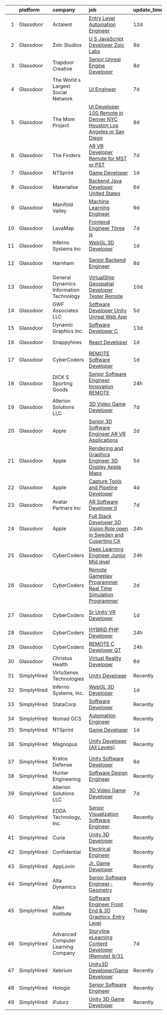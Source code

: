 

|    | platform    | company                                 | job                                                                                                                                                                                                                                                                                                                                                                                                                                                                                                                                                                                                                                                                                                                                                                                                                                                                                                                                                                                                                                                                                                                                                                                                                                                                                                                                                                                                                                                                                                                                                                                | update_time   | location            |
|---:|:------------|:----------------------------------------|:-----------------------------------------------------------------------------------------------------------------------------------------------------------------------------------------------------------------------------------------------------------------------------------------------------------------------------------------------------------------------------------------------------------------------------------------------------------------------------------------------------------------------------------------------------------------------------------------------------------------------------------------------------------------------------------------------------------------------------------------------------------------------------------------------------------------------------------------------------------------------------------------------------------------------------------------------------------------------------------------------------------------------------------------------------------------------------------------------------------------------------------------------------------------------------------------------------------------------------------------------------------------------------------------------------------------------------------------------------------------------------------------------------------------------------------------------------------------------------------------------------------------------------------------------------------------------------------|:--------------|:--------------------|
|  1 | Glassdoor   | Actalent                                | [Entry Level Automation Engineer](https://www.glassdoor.com/partner/jobListing.htm?pos=124&ao=1110586&s=58&guid=000001831bf5681a91ed04859c99e9de&src=GD_JOB_AD&t=SR&vt=w&ea=1&cs=1_3fb5192b&cb=1662621411753&jobListingId=1008097709090&cpc=3BA4CE39D5B5DEF5&jrtk=3-0-1gcdvaq2dk24h801-1gcdvaq2th7hs800-f9b5dbf6b907f52b--6NYlbfkN0ChYVx_I3yfZ_JDY3EFoivtqvi_stwnZ_kRt8Dowt_l_d1ydueao4NE-oUleRJ4yhieQCQg4CEUg4JgEe1Lnrv4kiVy0_7lycLpQLjSxa4AY0wRCLU53lOUYrXshPoSpA1ELwZXISWbrMa_4hTVW-M9E29Ykm57ajEntbXHiNMuZNqyntx0YAqTfBwVx6K-uTrdLIJwGNlC79d1WSBimTOvp-m786S_tZI9iAHyxa50j7Iu9iAUVl3czKEDeBK1xXITc6dy1dWgkfP3H7CjqfsJ7Y_XKUl9DSmcChNe7rM9kHzQP2uDabjUSpGrFCJ11qjXyuEVvL50XbqvpKI88k0MbcJA8GE-f2rhiNAn7AyxvTNazGP-eox_zHl1aZX5w4gKaz8y7-inacxEfVlLXpMV3g5cks_KToj7AXLGcM-RBQcK59LPTA1sW0Yvj_VYeFPP_U8xOKkhXl-zDA35GCCldMYqbIYIIqhMmVNu6IPNpGNL5_o-3BMN66BIxXF6EuZuka3m2T9gMG3MfxqGpxA3wdnEeO20iWvMlxum-AVTFGi3TQOr8QGEsuOqydwdow2wMguBVze-dTlkFaBsI6g6IMxcGJV2cn6TAAENFcx3bfo8mfDjveXaURoM144zY3X-r-NFNpTgzP6eyR7TZXq80wLY6d73xcSwWuctdv7qLrPSJqyGSZMA5KsgexTl0tMa3N-YHFhZ4ICu1zUznAeWSkfVsdtjsY7fpfEH7z4NFzTu7HTQiqXNSMtp_NT9aVrKRekxM2KHQK1UsWh6QmaqW31JivWksIZLKYsO8b5URopptZY8ELM02PwmqVQ-2R-swjhguSBHpjzjVKpXpmfE5Vp7xa32I_RI2HVnJEL4JzoCVf4wi7t52FYpzfAUWdm_0YcgCgJhgCpcU6-7Q055J_M2znwUHXXUShRmsg3ZeefntGJhv0sWo7EgaEfyxIjQyEzuhD3NNDI1W8agLXIl)                                                                                                                                                                                                                         | 12d           | Columbus, OH        |
|  2 | Glassdoor   | Zoic Studios                            | [U S  JavaScript Developer  Zoic Labs](https://www.glassdoor.com/partner/jobListing.htm?pos=129&ao=1136043&s=58&guid=000001831bf5681a91ed04859c99e9de&src=GD_JOB_AD&t=SR&vt=w&ea=1&cs=1_5de1eb22&cb=1662621411753&jobListingId=1008101864402&jrtk=3-0-1gcdvaq2dk24h801-1gcdvaq2th7hs800-ac8a83e13526c7b7-)                                                                                                                                                                                                                                                                                                                                                                                                                                                                                                                                                                                                                                                                                                                                                                                                                                                                                                                                                                                                                                                                                                                                                                                                                                                                         | 9d            | Remote              |
|  3 | Glassdoor   | Trapdoor Creative                       | [Senior Unreal Engine Developer](https://www.glassdoor.com/partner/jobListing.htm?pos=101&ao=1110586&s=58&guid=000001831bf5681a91ed04859c99e9de&src=GD_JOB_AD&t=SR&vt=w&ea=1&cs=1_a4ee4fa7&cb=1662621411750&jobListingId=1008103754936&cpc=C90BE282B3FA86B5&jrtk=3-0-1gcdvaq2dk24h801-1gcdvaq2th7hs800-3ccb01640910f06a--6NYlbfkN0DfhRLDY5E7BVY3xhBTAobuSaZ3WR2SqAJ-w4NHeQGDZ_V54dt5D1-9-o8FlAFC8VGLEw2k2nKsfw8pew_Kwqtd_SEUbUcMf-02KnlYLV1p_IH8Kyt8nzMazNMhvenS4mLaj3fKUYsQpT5EY33skyX4tLuaJ-sj4Ti1j_68LBqgjHhV6p61YjgY1NjWJ-qry5MaSFQdkNOekzM9XL9KojYIJpLF6qyod29Az2KQZVTsw8kDnVUMBpFgHK24v_KXkC9rRFr7W3sXU1e5e6xG94cuC2OYb9py_7zEilQCjR27T364v8tA_rSwwgmtv94EGQCN5KRnSFdrZoVMnshuLWubvGQXmZlqFthki8r1eolH6G9ubkzC_23lEq3YG8y-h9X3twaT8JJOOpy2FlnVq1WuPHkj3-KVr-6OdVvlz8rcCBSLU4f_fDdAk7XQZdSZqPmMBfygFhAvuWi9makLpJhahy_m11vWWFiUf9lCDZJUPEM6_0_ffiTZZBiQn728SQccliAELiYUWGm8ti8G3ugo)                                                                                                                                                                                                                                                                                                                                                                                                                                                                                                                                                                                                                                                                                          | 8d            | Lehi, UT            |
|  4 | Glassdoor   | The World s Largest Social Network      | [UI Engineer](https://www.glassdoor.com/partner/jobListing.htm?pos=121&ao=1110586&s=58&guid=000001831bf5681a91ed04859c99e9de&src=GD_JOB_AD&t=SR&vt=w&ea=1&cs=1_149854ad&cb=1662621411753&jobListingId=1008107325704&cpc=6FC5BA77C9A4CD78&jrtk=3-0-1gcdvaq2dk24h801-1gcdvaq2th7hs800-b0d1d05e3f9e914b--6NYlbfkN0DSgjPPcnEdvoK3uuxfISLALE6pB1FR7YSHOr_tSg5_QGIhoz_2VqUepdcKLBLI_zRC1ifvCFz4IC9M3K3yzi4LSEqnxPFcKoVN2ufIuoXP-IvxLw5B3LarhrY3vGJNFJPxPWXQ0SXsg7cjzARpfxY1j2ZZzyPhjU_M59m5a8uGmakB0If0jB-JipwhoRkf65o9ugzF1-EgSvo5y9GWiyeUCd2KdnuUaC9CZw5cAKQqEKEeNE_7zsGv4RsPFy47x2DHBqak_wHrU75_Fl4bC96pZvMYDkhj2PjltwZawXgapqG0ca9vVObMsc6Pi8LuQoliGcZdW53xKEENrVQOprPchztsMBQ9cJELeBVxOLo6Oi22LjVp-9JMS3cP3JT_R-yOmcnZqk485XEcf5Ok5Pq64qrBE3iCZm7PtYHKlETi1qCKGDhn9_AbWXrS9Lg9caENolbIG0DsNF0IfUo-Srxh-GiOh_LxIzNnKa6exQIZhrpmRTlRFP7LdVc9_rF33E_nHVM5-_mw43sS7PoiPw00-Dc18OiHd2NbBCrqoRg1-7KMbAOde7Ei6Z3JZEgz2wchlEZhghB5SUI5yYkrsWEA)                                                                                                                                                                                                                                                                                                                                                                                                                                                                                                                                                                                                                                             | 7d            | San Diego, CA       |
|  5 | Glassdoor   | The Mom Project                         | [UI Developer  100  Remote in Denver  NYC  Houston  Los Angeles or San Diego ](https://www.glassdoor.com/partner/jobListing.htm?pos=109&ao=1110586&s=58&guid=000001831bf5681a91ed04859c99e9de&src=GD_JOB_AD&t=SR&vt=w&cs=1_23b8a412&cb=1662621411751&jobListingId=1008104756582&cpc=76BDADE3D6D9A820&jrtk=3-0-1gcdvaq2dk24h801-1gcdvaq2th7hs800-ef8a33a40c519195--6NYlbfkN0BDp_epf89aHDQhKpPegNJQ_ldQpEFZQsM9OcONMGxWx6pU56EKHF58QjVdAUvn2gXgAhQQvxpsNH7fDirUEibY3AvzPTiNNIe4lTw8eWZPCo-5zhozJ_ZTGQvXqJdul8yHi4U4MoqVYQZpUCAZKTGbcZMhPFF33iqC6pcimaZZ_xHfpC2Jd97uYaSvUggBu6MQTE-QyRzUUuIKTsksOasP36M6CqFUa2wmOXQGi14hNI-o_uBWH1lWhwKeuqehik_L80fKJE5yEeSV-AVPbnKiLrMPyMnHtrqyZ8clQn_QgqhDJ8vavEWbhQLLVxhAnzZbbcEqK5yBSGZ5RIQj4-yDwoE2rvv578bxsZ78joCFsgfJWO-2q8SgtE7OCKkav27SdVBsn5TChHohG2rB4sNfG5hxeG-6fTUuVXnyufW4YlsGBKqGMus4EU81JWi3hoNmmhX5VkA01QTeC8LXFwA2VOeGws7P2TSulU5G6mVscJREXUNHaZzH3Jp48_F6QcZFKoT73XwcccG40y2A4-sj6SO3n86B6AZl_k9pKXMm5VRM5u33TmVxpDAzPxeGHx8TFCEseTYmeQ%3D%3D)                                                                                                                                                                                                                                                                                                                                                                                                                                                                                                                                                                                     | 8d            | Denver, CO          |
|  6 | Glassdoor   | The Finders                             | [AR VR Developer   Remote for MST or PST](https://www.glassdoor.com/partner/jobListing.htm?pos=118&ao=1110586&s=58&guid=000001831bf5681a91ed04859c99e9de&src=GD_JOB_AD&t=SR&vt=w&ea=1&cs=1_a207d68c&cb=1662621411752&jobListingId=1008106385070&cpc=1CBFC3E34E2A31FF&jrtk=3-0-1gcdvaq2dk24h801-1gcdvaq2th7hs800-76e8d4ed4d326d96--6NYlbfkN0AYo_ysEmi-N9D-g6x4hDoxwWbDzILIh7p3iecCghkOgCCQ9Hjx-p_46PTVF05XzNP5Z5K71OiC6zoUMdSW3LZvMzecx9XPoBXy4TghAeCSdb8dXvKrDUkzgIaCWvmYeo1SeQbGFdI4NQnpIbRQDunnf92V0Ep1OSri4gPT5T2YNh8Y-j5fvXhZ7qLhd99Y6x8XBFRaOyXEax1oQjAh84DXXW0P-l2W4Y_LtR3aAtwkhlMpKBuW1936Qpk6b3lYsbpQ7hHMoBYbASQjKcVbobQbnceLnJPTyzT0ut1erJuwRHwHDuQe9pd0dAZOxpi0Vg339mZhNbpruCNysmh3etypUiQxdgjZNOS1WoJPWjlMb0Fq-76dAoC6PbXTS4eucCrJ9EzpYkgZfsBa4hHkl5Dgl1AvXycnvpsGH2oX8CQaUGE85xuycmTor7K7qBkrwWraX7Al7tIWIeELP-C4Y2mSvTjX8ansMkTmZDpWN7oo4mBBvxhXO-f9PnN65FpVOqw0IINvA0wgXy6KT84AgNL2)                                                                                                                                                                                                                                                                                                                                                                                                                                                                                                                                                                                                                                                                                 | 7d            | Arizona             |
|  7 | Glassdoor   | NTSprint                                | [Game Developer](https://www.glassdoor.com/partner/jobListing.htm?pos=125&ao=1136043&s=58&guid=000001831bf5681a91ed04859c99e9de&src=GD_JOB_AD&t=SR&vt=w&ea=1&cs=1_3d3eedc9&cb=1662621411753&jobListingId=1008120400728&jrtk=3-0-1gcdvaq2dk24h801-1gcdvaq2th7hs800-c13b497b9d935725-)                                                                                                                                                                                                                                                                                                                                                                                                                                                                                                                                                                                                                                                                                                                                                                                                                                                                                                                                                                                                                                                                                                                                                                                                                                                                                               | 1d            | Remote              |
|  8 | Glassdoor   | Materialise                             | [Backend Java Developer  United States ](https://www.glassdoor.com/partner/jobListing.htm?pos=105&ao=1110586&s=58&guid=000001831bf5681a91ed04859c99e9de&src=GD_JOB_AD&t=SR&vt=w&ea=1&cs=1_ec971741&cb=1662621411750&jobListingId=1008111452488&cpc=6FC5BA77C9A4CD78&jrtk=3-0-1gcdvaq2dk24h801-1gcdvaq2th7hs800-cffead584926eb06--6NYlbfkN0BL1DyQYBK1tHwoBciZhChALBxjrhsy8rFgUIA85pUFUaICefKbL8h73gDJOEWS-68N1mz8TIUkPgY4_V6OzDue4R-Yp5-hbGOmvajeWdo5Z6POZHRFtr9fO4GLUMhd64x7WqSEzsKBZNw1RLMVPwMdfIVWYK46F8a3G54OBDC48IbwSJPDBtgqBeHwze6X36Z_z_9VwH-ROJeexSLSQ5rzqRTBxlBRZWREwL0qSU10gbucGMWF04CBOpjjrWJ1jmRazjS_WKtSvySsMIu4Fohp7IFPXaRm5O8xAHsi-A7I7Tk0LWyTU4T9x4dgvD4ptolM0So81XEmHm31e_9LmYztGXEDwyFVGNCP-oMwCHAh7DaKRmKkd4O_yXcynnxRC19ZqaIAHBo1h1zRImsuFGJS8Xjls9OJ8EKFKwZrxUhgvQLz7lolhcye2cjd7paJCyWWHZe-WWfgAFefoNZ_1vyr_XaTMWTSa1R97ORIiSas4ZigmrHDCGJPblXrF00SpPoOrf542ZM3RA%3D%3D)                                                                                                                                                                                                                                                                                                                                                                                                                                                                                                                                                                                                                                                                                      | 6d            | Remote              |
|  9 | Glassdoor   | Manifold Valley                         | [Machine Learning Engineer](https://www.glassdoor.com/partner/jobListing.htm?pos=107&ao=1110586&s=58&guid=000001831bf5681a91ed04859c99e9de&src=GD_JOB_AD&t=SR&vt=w&ea=1&cs=1_d152a093&cb=1662621411751&jobListingId=1008101638475&cpc=42BEC95245890617&jrtk=3-0-1gcdvaq2dk24h801-1gcdvaq2th7hs800-7ad8a5ed30a521b9--6NYlbfkN0D0ZqxdZg2TwcIemQ4yr89eGinLCR7bn2QHXosobzuZILo9zeyiR6UT82Q8BaivOBjhKn-XH3xxtOYpTQgQqRukb3ep0paotchNMpnv1KYJA5PZ76gen6if5N35_WQXUNJeNLBM7pYDLItGDrKPAMCj4tq-i79fDCVymyGp3CcBPWLX5YMZ9o3O3K4U2d99kgBuIdr7eVqm9Fu3-COPNacEQZtQ4r3qIGVbUeMoLyWQueoEvexEx4ycFy_F6eqPYI-6ACUdDH2-txaO7bpXoP_YoE0MS0MSy8NUtPlZy94-gcD4aJeeY55s0fRnAiR3sEiMHtpEm-gQ6j8dw0V490wH146GMMBSmDRHOMdPPngQHFdG35-hBsKDJWM-p-guZ0ybifYR-nLqL6ug7iRrPgzpdZHEjfhKDZnHD10IcKqseE_BZnsFAqxFe8u6zUbfRxb9cu_0S15ncqReFTxXSYIBsSgNowo3Wx87GlwZzACLu2wn3C4Sly76yl_hYSv6LtovsLk0IZJqXA%3D%3D)                                                                                                                                                                                                                                                                                                                                                                                                                                                                                                                                                                                                                                                                                                   | 9d            | Los Angeles, CA     |
| 10 | Glassdoor   | LavaMap                                 | [Frontend Engineer  Three js ](https://www.glassdoor.com/partner/jobListing.htm?pos=106&ao=1110586&s=58&guid=000001831bf5681a91ed04859c99e9de&src=GD_JOB_AD&t=SR&vt=w&ea=1&cs=1_26cc3ab2&cb=1662621411751&jobListingId=1008107112393&cpc=F41FEAB56D215062&jrtk=3-0-1gcdvaq2dk24h801-1gcdvaq2th7hs800-507f65a59dabc98d--6NYlbfkN0BvffYVbnfQbS93BkAhZe1nr_iwjsb5JUyOPZS3_wkjOSgWe_xkED14VH_47UFZw_f0PD-YV63-y0VMcTqxeh60kz2wUlyYmhXvmznHihDAAKeEfwl2yS4bQ_ahTu2wz6TXdbxPG-YL6ZGXSRJhELPmAH1xTPive-rk2Dzvl7eLtJhbzN0NlD7-sza0iPBPqtzdopqTiGxszfn9WXtNzr9YiLYSzQ8RwGB87tBG40OaQUZxZA75-gFjfKEtIG2wD4eKGqgwiHEpDY5Ien_eRNuQaTQ-4mjsZQ27E8okZIg5v2TDHu0LYZ4udfUD0z4OjWV2Hec7aAvuAdk4v48rhHU3qjvwTJLtqA_sJ88Rz2kcn8Ch3IbRfiLpNh7RAXKObbEPBSU4O0d7UEmIC-GV23ZHn5XIukYaBPtFOREhKIYS1psTvouxULU778FZlNS7XojRXeqnGWZp_1laX6w_iLTZ1NA_kyKkkjFAaTWFJ0l5ze-DDGBarALgxPzFFyL0SPA%3D)                                                                                                                                                                                                                                                                                                                                                                                                                                                                                                                                                                                                                                                                                                              | 7d            | Remote              |
| 11 | Glassdoor   | Inferno Systems  Inc                    | [WebGL 3D Developer](https://www.glassdoor.com/partner/jobListing.htm?pos=126&ao=1136043&s=58&guid=000001831bf5681a91ed04859c99e9de&src=GD_JOB_AD&t=SR&vt=w&ea=1&cs=1_14222894&cb=1662621411753&jobListingId=1008120873956&jrtk=3-0-1gcdvaq2dk24h801-1gcdvaq2th7hs800-751172b241560de1-)                                                                                                                                                                                                                                                                                                                                                                                                                                                                                                                                                                                                                                                                                                                                                                                                                                                                                                                                                                                                                                                                                                                                                                                                                                                                                           | 1d            | Remote              |
| 12 | Glassdoor   | Harnham                                 | [Senior Backend Engineer](https://www.glassdoor.com/partner/jobListing.htm?pos=123&ao=1110586&s=58&guid=000001831bf5681a91ed04859c99e9de&src=GD_JOB_AD&t=SR&vt=w&ea=1&cs=1_dfbe3b53&cb=1662621411753&jobListingId=1008104535923&cpc=AC285F3A3ECA6BB0&jrtk=3-0-1gcdvaq2dk24h801-1gcdvaq2th7hs800-a33416c4a6b6f05a--6NYlbfkN0ARICpNo1DhGqfodICOss3ZS6QdhS5AHh5hrs_CHOPYq4BHZ-NWbK_G2I-30mX4efLfJUHhag4UZFyCze5KtGtclaZ4rNb-gDw_nzcfI1k8L_UHumeJCgDVgifW4CBno6cma2BbMf6KhLzbkLYaoBeglrbLLHMSBjYBlC5Zvuk9pG0PcCSO2dn1pgE3bTdKQ6btuvtum08_FxyPeM0nRxv3fekVEHS41zTbNv2nZbIkOzm4cOCyhjBv6ARP9q4ToyNMFLRxEtCR79ABalJ4iDNKQfA27UsRPkGd5w2gPkCeZy_x23CoESu4D8rTEZd6VFakTc75nge5-xARYfRRuERU_7FMOKh0XUyZbS-qFBbyWZN-yfcxIDRLOoatpzO7ZYkJBSxh8UbDE4vPAmrlqc99vvygqdgzOlQRETLA438jmRQ7Mzdeg2rycL9R7ieGwAPXZsoVQnPA6705Q2Oxe00KgpesvkYN91LpAL1qDNOkkkTxY9NmpVlRYutqlSbwZsSDIKnHhI8x2kmdMk__xaFS0B0WcjJRWT3tc_bfueenu51SBBNGPddEN_7TlHrkS2hhqnFXjeK3HLG_lxiIdXX37flXkTjZavgUidEQFNm_d5kaE8iCmVU4EpUwFDkraOjdb_tgoP64csVGYPILATTruoF64vcCtqg%3D)                                                                                                                                                                                                                                                                                                                                                                                                                                                                                                                                                   | 8d            | San Francisco, CA   |
| 13 | Glassdoor   | General Dynamics Information Technology | [VirtualShip Geospatial Developer Tester   Remote](https://www.glassdoor.com/partner/jobListing.htm?pos=130&ao=1136043&s=58&guid=000001831bf5681a91ed04859c99e9de&src=GD_JOB_AD&t=SR&vt=w&cs=1_fa04973c&cb=1662621411753&jobListingId=1008098862838&jrtk=3-0-1gcdvaq2dk24h801-1gcdvaq2th7hs800-341c525e5e9a9f68-)                                                                                                                                                                                                                                                                                                                                                                                                                                                                                                                                                                                                                                                                                                                                                                                                                                                                                                                                                                                                                                                                                                                                                                                                                                                                  | 10d           | Orlando, FL         |
| 14 | Glassdoor   | GWF Associates  LLC                     | [Software Developer   Unity Unreal Web App](https://www.glassdoor.com/partner/jobListing.htm?pos=103&ao=1110586&s=58&guid=000001831bf5681a91ed04859c99e9de&src=GD_JOB_AD&t=SR&vt=w&ea=1&cs=1_fe45775a&cb=1662621411750&jobListingId=1008113847249&cpc=987D8AFE463DF687&jrtk=3-0-1gcdvaq2dk24h801-1gcdvaq2th7hs800-4a432009221c1997--6NYlbfkN0CiXlXD9X9KmMK7S-b5IcFBvVIey8Qr_VUnbo48CIz6WLzcoSDqneRDku8QlUdN22kKDxpZipBu3R9SWpIpbnBOif_WyzSOpDPBLp8SH237hTTGLeXdTBRvKFfH9-fsxvk44MkMMdxDaDrE8b02UV5PqaRrbQQ8HJ-GwRkEgP4BK_mMhjuP4gDNddU7otffMAAtaOHCoVS_S_JPufY8wiyllVHsSZe5nnsNeYaFrB72uiQvMNIQZXSzPChvpsJqanQXbVRk6DloWTmKXigS_gt2lcaKhM2gs6NpBFMK9UkpykVmgE20nRu4KeJVCtHVH5EE5fhhjuBAn_zE-L0DdvpGcmFJpk6S0BPK2RAXCQtiym3TYa7ISB3cN3ccNpCFycJo4hDFUgyz6w5dn2IHJWi-bydlVKjL0RhMLB7sPKCp9XizILlsiWPc6muf1F--rWJbTHf1-sspFIyZk7h8vaaIwnnAGDrrt1B2UirjiKGWKcKblTmS4haN5s7KeP2ewDU%3D)                                                                                                                                                                                                                                                                                                                                                                                                                                                                                                                                                                                                                                                                                                 | 5d            | Eatontown, NJ       |
| 15 | Glassdoor   | Dynamic Graphics  Inc                   | [Software Developer C  ](https://www.glassdoor.com/partner/jobListing.htm?pos=102&ao=1110586&s=58&guid=000001831bf5681a91ed04859c99e9de&src=GD_JOB_AD&t=SR&vt=w&ea=1&cs=1_d798c5c5&cb=1662621411750&jobListingId=1008094428698&cpc=FD0C804CFA90C8E1&jrtk=3-0-1gcdvaq2dk24h801-1gcdvaq2th7hs800-90c9312a7b97e50b--6NYlbfkN0D8zH-OS32mCfLUVdqGSMwrigRLG3ouzSKCaXh7jZmpYrOSCK1szqI_vloooU4Ctbe2V2bzym0O5xMQSj981UbdnlTvlJvJqVn-jruewcmBY94nVQqwJOJjhC8FCZus08ogXaHhybwEYiWpzUCY5BiMpRba9afF822u3giYRyGNfgvtY5LheWYG7BnMuF2k0jvbm9kkn3kxzYOdw0PbAa_4f-MHC1MAuwXRI6bDXgQDmTdBDt6LL3XOUHLRuOaB7zFMDvC3UuhurY-5uIjMan36sYXGi0tBVThjVF59TBxYtF2NGreI4mgzbDXKTqfnfDmPhazgFGlXDFcxt7iWz86yQIzoYGJLNMVwbIDl7hRmDVcSttymkEkdECI71x2wQMod3bcmB6fdTrtypZZy2ax8KOB-zUIpLVh2ZWE_VC79GhupFAbtSal2Ise5r5twyUQTMwyw0CgFkwB5YCbhWHkHoBv8a3yc_sxxptIlhnWZuoS3r3mgwttpNimk2t7Jpfg%3D)                                                                                                                                                                                                                                                                                                                                                                                                                                                                                                                                                                                                                                                                                                                    | 13d           | Remote              |
| 16 | Glassdoor   | Snappyhires                             | [React Developer](https://www.glassdoor.com/partner/jobListing.htm?pos=128&ao=1136043&s=58&guid=000001831bf5681a91ed04859c99e9de&src=GD_JOB_AD&t=SR&vt=w&ea=1&cs=1_3c0c47f5&cb=1662621411753&jobListingId=1008120991727&jrtk=3-0-1gcdvaq2dk24h801-1gcdvaq2th7hs800-38de9a13c03dc725-)                                                                                                                                                                                                                                                                                                                                                                                                                                                                                                                                                                                                                                                                                                                                                                                                                                                                                                                                                                                                                                                                                                                                                                                                                                                                                              | 1d            | New York, NY        |
| 17 | Glassdoor   | CyberCoders                             | [REMOTE Software Developer](https://www.glassdoor.com/partner/jobListing.htm?pos=117&ao=1110586&s=58&guid=000001831bf5681a91ed04859c99e9de&src=GD_JOB_AD&t=SR&vt=w&ea=1&cs=1_ceb5262c&cb=1662621411752&jobListingId=1008121398651&cpc=47CFDC01B3F81FAC&jrtk=3-0-1gcdvaq2dk24h801-1gcdvaq2th7hs800-c5e32d578686b0ac--6NYlbfkN0CpFJQzrgRR8WqXWK1qKKEqALWJw739KlKqr2H-MSI4eoBlI4EFrmor2FYZMP3muM3b7ixLItdhiXB4I763_by3M9BlDqlpleTb0RpsOPeVdYLcs7YWUHlTjgxdq1VkzmxtcXoQ4f3N1mfMhFwIZ-8UCwIIcuktv11K0te-zKib7KtiKbpkclV9EeCtfGkgEViD__MMWk3BHMkoeCXiG-0rhzP0cEPvLWdu89gxEXYspz6RnwwycLVzBOW_7A_QSYb90EcOKxKvySfaZoE_nU0ecUlKNBaB6KjrH8Bqng3OAOgjfgclKAmloWRLnOzSxNlvrRqhVnrJssiP4_P2AHmHrL2eraV2r9g62dT_wKUu1qx9CMgN7o87GYUlkan1r4Z1jpOrmuxJkXbRQ9gZuxO609aF5dIQBawlXaFdm1Jn9K-b3pNIFLeabJKvfwAcFlWnRCx_j8TnPAMSxseGgyzKnSDj8dLJfhxpp826othuTGG0PaufYo29Do71n61LOIrCx67tG6CkH_qGr0cT1BKHCe5V_9alDKxVkSUMcSD1m7rz6mrmqrRTKeyNoJMoUL56YCHLPvcfAcbWvh0SdB-ck77owvr9ERSzPfTkEiN1QbEcl056Og6oSYyGBy4liO0oeQbZtY6UpXf4pVKaxiemo3tnxQmh6ZdbX9YEPUztRYfA7XS0fOxH467dkvcdra8xADsxQ27g-5GHgKFsCBk08xCXVRSLKmr28oe43U1opA5kCnZifi2SMVCJx_ssD3gEunvKeQt6Cjpk3GhyT1xM15UmVO5f4Z5IlHvAB32E7HJClS4fOzZdQ5va9kNugIioegfo-eJlDB9yjXiow9XFQp2PGnamdHF2o5vloL74bIKD2cz8JU5BdE1rBnkwCqULIZIifJZWTiCoi5waU6AR6A6f8wXDK8EdVv94f1nvg9YrrSMlMnSZ4nqvA703xKSufMNrgCoj2HLguDeexxSQ1P7ARB5ybJ10NGw8GqxTHQ%3D%3D)                                                                                                                                                                                                   | 1d            | New York, NY        |
| 18 | Glassdoor   | DICK S Sporting Goods                   | [Senior Software Engineer   Innovation  REMOTE ](https://www.glassdoor.com/partner/jobListing.htm?pos=112&ao=1110586&s=58&guid=000001831bf5681a91ed04859c99e9de&src=GD_JOB_AD&t=SR&vt=w&cs=1_252c0d21&cb=1662621411751&jobListingId=1008124273045&cpc=AF770993EC679D41&jrtk=3-0-1gcdvaq2dk24h801-1gcdvaq2th7hs800-d49260affdc934c9--6NYlbfkN0DErtekgoi4RA8Y8t0TIA8_de4GykQw3sq5uOVG96TlOWlhyvpuuX09o4LuoYdyQs2Tzxnjn5ArOxO9TioBxbzozaBdwqJKThaft5li3JTTsoRbez92ZBKWYsofImK0YjKYZ4RB3Pi4NzI38PbB6nIc--xDbhUyyOsL6fB4AV1dV3ZZgvEWeD82FomMf_Gb81GaTjjMfHtOAlACghvX_-QQDwHqpaqwqcfT9wxMALVaLqFf9I-I6MwnwWsuQ9QqKzDFkBOq-09VTKs5wVl-fDGhWuxTFWU-s3hl7wL3U_kdEr9EEOqYS9MzEg2wuxj5WH05cN0nztn4pfQRqo_5kNBeuFNq3lGLWekB3Zk7z6pC-6zFgDChWsVd-Vk1WBqCHlmajoq1OacKzvFARwKeZkeJUCXG0v7c2HCh_82vUjNjiAaHTaTIsjkEqXQ-ekqZu424jwbGZl5wdl6byhAamF36D6vrVW5AKPkCtvtjbU0x4N2Y6tAoCpMdl26qrrAGxRdmaWp0v2eW6NFWGUxg2b-yn3lB6IELqiwwgF3eoVWyPMLv30M4PzFxioynKg3N-9gRstlgA92VNizzX4Zyc5Tg46qa3bsAEGxvrIudpSvarefj_H2gPZp5e951fimLc6r4ODH1FAoLVoEbn830tFsCkeKHNYy6DChZr3nA8tKRZZX1bbDDQeHjgYwAAxBPOmklJ5_D1HNnKNI-LocQgO3uBtVHluQ-eSqRKlBNcUO3sOopFDwuxgSCLywL_YTEKR34yo1zGYyyTpLv5Qcd_fVhGrFqcII1p1I3E-DsM96QJYTR2Q1GK8sRf3fa7Fc9uS3Hll0Q-g3km1CuYJIe3ofVORRR0CTBZYWoYTJ386idoxYp9cRRLrqcoZ-vRgEr1s1iy89ridvZhQHdSApCMXkvE1ESp0nBgO_aV1DeJEJaS4AInjIlm7sVoTvykBHLToTgKs98JSY199SCQZbLliYAlwex0BR2vTGrWt7pTn5XlBHRPErOVPwpPdMeUXP68lnWftsZ50UdeklQZy-Oi4DHiqIGDk_4qG1py2RvTZdE_fY6ynX2J6R9S81NO20oiX3n0gxPY3MJ7WAB2I94DHe_EfUlTjPppI_vpL3S-eG0O8fx2KrL3T9PVBUx9YrYsTf24ir0G9MlAE6QN97kmfQ6C-GJtw-Q5Ck%3D) | 24h           | Coraopolis, PA      |
| 19 | Glassdoor   | Allerion Solutions LLC                  | [3D Video Game Developer](https://www.glassdoor.com/partner/jobListing.htm?pos=127&ao=1136043&s=58&guid=000001831bf5681a91ed04859c99e9de&src=GD_JOB_AD&t=SR&vt=w&ea=1&cs=1_2b17de80&cb=1662621411753&jobListingId=1008107385349&jrtk=3-0-1gcdvaq2dk24h801-1gcdvaq2th7hs800-c5265644ede30393-)                                                                                                                                                                                                                                                                                                                                                                                                                                                                                                                                                                                                                                                                                                                                                                                                                                                                                                                                                                                                                                                                                                                                                                                                                                                                                      | 7d            | Remote              |
| 20 | Glassdoor   | Apple                                   | [Senior 3D Software Engineer  AR VR Applications ](https://www.glassdoor.com/partner/jobListing.htm?pos=114&ao=1110586&s=58&guid=000001831bf5681a91ed04859c99e9de&src=GD_JOB_AD&t=SR&vt=w&cs=1_f2471b7d&cb=1662621411752&jobListingId=1008119546890&cpc=AC285F3A3ECA6BB0&jrtk=3-0-1gcdvaq2dk24h801-1gcdvaq2th7hs800-770073f119bfc8eb--6NYlbfkN0BvKrLyj5gPmtZO9T8euul8TCxuuKNOtzRJOomxnwSEodTz2Bc-sPZlbtkML8D-m4oj7_VbaRCaCrXGg4CdD9EhMcs_M4RWasuNj9egCYIqnyNIrBegjZJ1cPwRGaklGMmngDuL3gvZkORITPjv5emAM066W6l5V3qp0ZEmyipZe7YX-aNIt7hxiZ5Tz8F0ATn2Q07ZukMNTHc6gwQFZO9zxdvVpaDrdOPdEOG45RJ30edRWgMOQI40Q8uV2PwrvF3FYaaIuumJ1XCd1y6D7YzIvFSqpBrCntpu0I-2vmXCRi7vwMiTGRhiSqMPVllGRegD48OjTaCfjSfBZV2o2dDL7BhhiW8fVG18RUp4bnMq3EzSg69K3fy96Zw2AvxEq7128TykYAgB8hBQ2H0MN9HWomRyN5eiXLJcDE3FashjNOtRIuadeF1rYHySG4XbcPh_LH3NZSJJ64DJOqh6agtT8pm2UTGcp7BDW15DAEt0RaL6gX7jx28ECBF_NrGsERavl_QEpM_CdB5z_t2vgSLhkpo4dgLneQhczD7MnGjKIuPojHVSrzbTwL8r7q2PiGbYkj_3xR_cH8rkI2ZH2fedaEWDT0IhrOlTUXznNKV3IO_ouiyZLepZkIcRjaH4MSp33C8T0oYdLjyhIM5HPh3LviAw-M9EfczbiVdEILVH_seote_Dp4mo5CugvwRpLl-6CPr5jdwXoGBlrNPraZkhybSmXrR-A6s2rE_E12LdxWsR8UyeaKRcbFuqYtHcLBGWkIEiiiIG-bcP1DrIC0UEbUxlYQoQavoujYnme_Bw9c23dNGUXp527n6P2-GEsRK51c0MdCHHlfwfVH1RQSJozR3u1R4UXEdTiMDOYFwnnwQogSQV01JOu1aFNP_SjbZWjW3ymrUtRbwjmBhlMxs5OZeGb-E_MFzGmlcbjpD644aGjcyIb98EEod54fzBM_X9d--_osNF6VtDPIUPf9v6g4utah1eQL1iduvjbPdlJw%3D%3D)                                                                                                                                                                                 | 2d            | Boulder, CO         |
| 21 | Glassdoor   | Apple                                   | [Rendering and Graphics Engineer   3D Display   Apple Maps](https://www.glassdoor.com/partner/jobListing.htm?pos=113&ao=1110586&s=58&guid=000001831bf5681a91ed04859c99e9de&src=GD_JOB_AD&t=SR&vt=w&cs=1_d87cdb1c&cb=1662621411752&jobListingId=1008115118695&cpc=8795CF9063CD573D&jrtk=3-0-1gcdvaq2dk24h801-1gcdvaq2th7hs800-67ce25cf34ad9846--6NYlbfkN0BvKrLyj5gPmtZO9T8euul8TCxuuKNOtzRJOomxnwSEodTz2Bc-sPZlt2Zgji_QUXEnKj_T1Ut9FIFiKfM_lcs3PA9YMmt1GIIVfAyhKNGUPi1LVhtL59Y84IK3ZJ2UcsS2jkAW1AgJAovjXFj1aQAblWB5puC-3LxR5e54A2ZZR5kMbs6eeFhuDOsqAxNEExGs_SWpkBQKtKMp6qTbp7QfjtK6b9Lp4tlattSDcNsNEo0aswqbHLjfUsY6XHoH1-_idRTnbfoF4NoriGrfqyvgOVwHftlJ6Tu_eBl4sIXz9z9qVcw30PqT_eiKMK_yWLRVu97iESPwZ-4f97rsNWS1qfHrmNJEiLNnT_hyjkvuLcGO6GybecFea79ENdmahvexaoyCVQ1iwElNqhxy_npL7yJlD6IbkslVuu4dWNs2PIhsOAWEb78z8r_BRwiMz9aN7fQ7bAbVc0aAYg121HDW-n6Zxx7dW5VoZnFdeWkvUAiUsFqXr1Hd0kTB7jQdQs5FEkXw4xNdik3cSNf5G5l5PZtcD9ujlaSUl_c-hbt5mGx9CwgXdtLAUDDSMXQty9R6Ell4PH-JWqLcQE9RNC22B5R15lsLS_oLT8sZhpKJXBCzDJpvAhIQTwSz_x5J87pze7zJxcj9fxiV3RKBYvecdqMXU3SGMTdohQv_rgNJDpHw3MeACQwI1t7Kr9T7_4kmm3ZHsobGpLKfS62FH_jBsVh60Tj_GXIiISfWaf3WOLHeeX7h-ybJNbKMhxz9EdYPCYWRsp3F9JlGhAu4YVjL7KOp9X4ULvBeiZeneliYvcmaEAfm6erjlOq3WuscZqSoTZlNpG3h5DFfL9t7FYYmoh1Jch_BQAihflpLY17HMilYNsupeMNSoBRR9Eg6FnSM3VW7DqEEJG4VfTDSGkSHPbTEKBEIpd055lovtNuP4YLm77M1tGPV65JN1ZeHUm9UkfztmOEw6ee-TQLRtY3DtW2zMqGU1wYndy-6Ld6LZtfZPYrFRXqi)                                                                                                                                                                    | 5d            | Cupertino, CA       |
| 22 | Glassdoor   | Apple                                   | [Capture Tools and Pipeline Developer](https://www.glassdoor.com/partner/jobListing.htm?pos=111&ao=1110586&s=58&guid=000001831bf5681a91ed04859c99e9de&src=GD_JOB_AD&t=SR&vt=w&cs=1_e8cbd14e&cb=1662621411751&jobListingId=1008115940683&cpc=F41FEAB56D215062&jrtk=3-0-1gcdvaq2dk24h801-1gcdvaq2th7hs800-aed41e2bc060019a--6NYlbfkN0BvKrLyj5gPmtZO9T8euul8TCxuuKNOtzRJOomxnwSEodTz2Bc-sPZl5OJ9R4TJsNdNXIS6AYMhnGdboE4Qn3m2qeEdXprSlMk0Qec9nSBI_OrNLpBYp2tDdfqauL1A6hBPjLacG0LQyuO2XFfreA-MFOa8bCKlHinUQK0leaewlbnPH0_sRxVMRLplhNzLtAGWKkorPkoFo4j-4zc_ZmI_A3V-XjQSVV29pE_WoZ3UuMl4-z6tBjlVR6V8jzy7R9sUu-SGWkarse8fIJhXELST59HAorwxaCxKS_wErifEkUphiQ-OUIG4V1XCZviHY9nBS8V2q3vysklfgtNq_65XWHymPD3vHKaeT8Wf91aQhPIwS86YTl_kW2_oLK6C-q3h_nFF_Uke4k4mu-Xv1iEeLcrfNf_dlB3btVnoIBdp7KCUh9pBFwX3iVfSUNPzgygUL_AosBnMyvXYxqgkdv8six09Qa8r3dUVJgqJhILkFfwClOWOSzKhiYBokEAmW3FlQf9xud97uHORPv_iz_TZoWofOB-pGSplYk4IeUpF3EwR8QZrNb-M9XlnORbLKie3eenS25q965MpmSZJazi3kvROAnEvSeeh06lQHBGBrHX6JS4ywqVHIKzjASAxUqR9232nO3nDqBHjdM4HS4-po3K9fs_KrSByuTz6YB6ua-KbiWgObBc9oyX56s1Uapg5zMGAqPgjJvuTCCRb0pFf4o6IUVC3xVsnlMH6fLAB9MfYqiUeyJWHsx_KrKkwI3carGfmkbG0_YqPikPugj6PyBKfObFYsUaJ2KsFmtvMAFWpfC0PxXWNjcNJxyNDhStUv6NVIafzqarsp9tkV1gssKMg_ucwijZsvTdebaBl0yt39m27l5NQm_THFEry0dvCTcoqf-Po_CbWYBD49BgM3nAobL6uYfssWVzJNxPyo5UJYx13Elf62xHQ6FStgQAgydWWmIcvQTEkOaW8RvX2)                                                                                                                                                                                                                         | 4d            | Culver City, CA     |
| 23 | Glassdoor   | Avatar Partners  Inc                    | [AR Software Developer II](https://www.glassdoor.com/partner/jobListing.htm?pos=104&ao=1110586&s=58&guid=000001831bf5681a91ed04859c99e9de&src=GD_JOB_AD&t=SR&vt=w&ea=1&cs=1_b3af063a&cb=1662621411751&jobListingId=1008106665313&cpc=85D4E989D68E6247&jrtk=3-0-1gcdvaq2dk24h801-1gcdvaq2th7hs800-e7104cb7571e10bd--6NYlbfkN0CSE3POay3L6XNXi0aipSscdc1Zs2V3vZI2w3p7sV-Wv_VoR-XsUxX86YfQ56zr2X2DaYELFy_C3wUXcLlSNQY5XhgcS-qb-mOfK5GZmOQEQaCEWWGF4p6F_FMb-3_kziIFa6OePOYEvUBuJ-qJs-wjHE-bkIxGqY7SQZGqOKMNDw4LScBAKRt_vIAGn7gMza2ohvWzIT25kEgFTpQIZVsXvPTt2pSowL7K1p188gHgADy6nGscf9Jy9otGsqn8zy_2VzFB8lY_RzD18jpj3a8VZYK7-i05CbdsVh3oxAH75ZhtQQRuqnATZNGVi4LXfshAkbPFHN9k4nUM4-9SjlfT4DZHohlcDN6YKybhynkQsOQ2-2v0FY5Wfn42DtsaHJX_m3kbM43SVYGNdBSX_9Wx1uSqLTia5UF6bsiRoKAXjZXqDOnwor1Evw24oD_C-8ACLLT3L416QRZwOSl8B6KVavvo6kWIO-e_rYxWcnjI8jVJi8qGiDnZIjpDf404o7DNnubbrDFZfg%3D%3D)                                                                                                                                                                                                                                                                                                                                                                                                                                                                                                                                                                                                                                                                                                    | 7d            | Remote              |
| 24 | Glassdoor   | Apple                                   | [Full Stack Developer 3D Vision  Role open in Sweden and Cupertino  CA ](https://www.glassdoor.com/partner/jobListing.htm?pos=108&ao=1110586&s=58&guid=000001831bf5681a91ed04859c99e9de&src=GD_JOB_AD&t=SR&vt=w&cs=1_5cb2db05&cb=1662621411751&jobListingId=1008124638440&cpc=F41FEAB56D215062&jrtk=3-0-1gcdvaq2dk24h801-1gcdvaq2th7hs800-d56a7a212992da2d--6NYlbfkN0BvKrLyj5gPmtZO9T8euul8TCxuuKNOtzRJOomxnwSEodTz2Bc-sPZlt2Zgji_QUXHPzBlqscR5WKhXcjb1Bk9Dl9pnBImx5vWHtVmGQFQTPvCbdVQJLw7-ZuEdjHEPYsaR9bgvKi2wC14x6xwU0QOwnTOfuUHFpsWAQ-uK6jMfAn2VoRn3yCUunY_6VaW5c8eaDRgZLKubAbSMV7uqcuPknEB7Xa5S1B4rYJV_tSzcDXTH_et1Fafwn8m5WnzjqykcQ9vhPDDQ8gmAjk6sVQLAfHIkW3YG92enzPi9QNFB7S5rCG6Do_mfAN1AupFW8dtQJSGpnbIv5X4yqqIwj7rczn28A1PrwzNsSie3iniblLkL9o-Z37X0kD76hPB5ZH1MYxoteX5qxDWQv7kwVV_AsUymuMM4reaMVchnFq8_ZBy7P2rSJhPxPvK0AMy3x70Bmr2gmaUCpNmy22A34XOctt28Ms7fSU9vnbG_crFSeNibVgxVkCj4AqUoFt4FMdRmbX6EI9rvLmxeFb8U6D2_B0MxmvgVXrT8dwtcWh3Z94cdHs581gmxF3smpdtVQR1URdVzOcKI52O0ZaiylRCLar7TqcUHugppJHDzNh2Thzgl04rE39yoX6oVKIwV8FfnmROiLb0ROs_I7O_Nyg9fSldsRJTjE3lgB-DJMNLJ80Y7x7OemY_yhEpxLNb3Y77Ry6rwLDhwqogclGFuuNdOD3Uk6-nIZPtse3GCR8XH-c_RUsVmm6jj9Xzy1i-4jlzkyRMzE0dblrlTeNGZSO8_SWj0FwqoV-yABJzsY6chars430lBYHQ_pJZR9tdrx9oyLcw3wnxPuCBCyPFzWXH79_xCmfTudITRaLLSm5ch5S6XdOmXnJB_4g41dEINyGq7FaQkHoirffmacBsA6jDqSS6FFSNNx_pzrfYfdxIHiIOfAVWzV1RET_5yahvlPchmbLjhi2neMg1VYqNgj39XqAizY0gNKMIcNsX1wTry4GTFGZKIfAA75OACDmjOJTeyCefgTNMu3Q%3D%3D)                                                                                                                           | 24h           | Cupertino, CA       |
| 25 | Glassdoor   | CyberCoders                             | [Deep Learning Engineer  Junior   Mid level ](https://www.glassdoor.com/partner/jobListing.htm?pos=115&ao=1110586&s=58&guid=000001831bf5681a91ed04859c99e9de&src=GD_JOB_AD&t=SR&vt=w&ea=1&cs=1_cf395c5c&cb=1662621411752&jobListingId=1008124642898&cpc=FA84DF7EA1EC2398&jrtk=3-0-1gcdvaq2dk24h801-1gcdvaq2th7hs800-2b621eb6ceb6d15d--6NYlbfkN0CpFJQzrgRR8WqXWK1qKKEqALWJw739KlKqr2H-MSI4eoBlI4EFrmor2FYZMP3muM1LhQYdYuJckL5CFyuyevhjgHzkuj7jBfSWniKp3yopvM-4RZ3iLzJLlEW5I9yByR2fOlM8JjCgnxILbMhIm_xtyw_cTaiJQCIACPHhA7rfAxCgmv3oV836Q5iZUs-uRAhOv5e_Ng14m--xe2uKoyWcKxJZ7sFNbqeC4z1qMSy165WOuqUBxbHaoRp9J77fthgaqoX4RjLxcQWcqr-UpbMsyFgvwhxkwVnE-UbxBrTlN9tGE0CGyZYbvS-8NCvNX9BHmTgTwGja3fqmZzOsEOuEB_O-dACQs5ehBC7G6dBsM04Jhn7dDx1IvbKFHzPP5tQLeTNS8CIeqIEXpFHAEGWCeEaLPglI8X-bCuhBjbe7y5gKJrX_B_emvaHgnGf07Y9Bi21VMHzXiY0UT4xx2ysuv59GPGTbUa7No-EWwSQwhuxXbuxa7xdgJBidoIH_GMjz2vNEsq4EHa_i51vCodlKK9q0-IwQbhCGm1gQ3czlhOtQX5zoWV8-fcggId1JDoe-t_gcM_pPRj-vrRlVRLjh-P-E6D6dpEDdiNpT3vR-l0qIqYypy3RfQr1YKEqBYX2j6fVKb_48fkfHhZC5v0H24EKzW2t3cJL3L6ljk_in1QZng-uuZ7iXCtVEddQduio_3Zn9h0jyYpYoTUPMA3VRRvkONPLHpQItrnE_g0n58LRRToHVLZT5YzhlfPO_10b8KnGtmGoAmIlCIz-PAWa8PxJ32bkPS7DjvBxsNafXiI9TIHiUBJhy3J5N1qOOMEE-Kc3yb21OgUDCRBGPlPsFTcrrgghTJyH2DCIPqLblCz7FlDshW9XBa0xUt8nVEDgzxQq44skbqMBm5iLVpSsyAWOsoMDUj7mTFk8ZdXmxRgr80SaaTWct7PWHOCe-9cLPutoKIj9wGGnombdfuI9ZVQH_DNifwgncDKERF8cxww%3D%3D)                                                                                                                                                                                 | 24h           | San Diego, CA       |
| 26 | Glassdoor   | CyberCoders                             | [Remote Gameplay Programmer  Real Time Simulation Programmer ](https://www.glassdoor.com/partner/jobListing.htm?pos=119&ao=1110586&s=58&guid=000001831bf5681a91ed04859c99e9de&src=GD_JOB_AD&t=SR&vt=w&ea=1&cs=1_f80a383d&cb=1662621411752&jobListingId=1008118858597&cpc=32EE424DE2B657EB&jrtk=3-0-1gcdvaq2dk24h801-1gcdvaq2th7hs800-034c9443ee60c266--6NYlbfkN0CpFJQzrgRR8WqXWK1qKKEqALWJw739KlKqr2H-MSI4eoBlI4EFrmor2FYZMP3muM2jIErn2TD3DeBAdH_vkWL6u8T4AX7NIHAneRW-ScfcB6IGc7k7kJdYDlWr8eULAxAYuLeJRCNhFPUDZlHfRigFz-exQfXFjlJkrl7TkiuXZasLz8J5gLpHMD1a3JzmRmXV3aDUEDqEmO9w4znw-Jg6J67GHq2NYSjCIlMdbopiFDKAZTQ7vJOgQEnZFY2Hp3Na9nKK804Ws2FnsYSuZa-XLK8ue2wGvuJvNFmUiwqP3ISiPq73Vpm334seN64bQvl6o3PNEckBuzbsb3U0YpquMWBJq_tEybmxmY9YwpruDVQzrTKMX5pe1H8tFykcqkJwlI5V7DJNrS1vHblvYKDZ7wSSH99s37MUB4ut8mdwHVwCUxWnfXMXaJznHKwAToGW4M8n8DyrC_-JpXQrZ0y6U9e55xhO78_Vdrx_G6EKF1EpEOYXnbXGaDdIDUVeMCf-_3H68-PoVHkaKFGlGdD09yYOGpK5-49FylRm0i7OCDl_-TLK3ejEeXXkRnGii8MzZgEcMm6EBnd70dCPqQiAQO8qadl93Eq_ghoTSQdkv2IZiC61M5wXNhDJQQ5OzIq0G1PTlAKs_KbVqFKI5g7llYM9m4PpBrArf-cw32OZV5Ncq7_Qi2qjgTyKg0c7uZDpuZMOJbFZsDEuAzHD2CMIlabPN_OVd0dP1WBaK4f2g9rrJGitnnt0hufGPyrU987nXWYjb1Rei0725jDw6BFBp44MLLjDHMkohytswLv5lcaQGxIKmY32w7-KdljTLfPr1v86BsF5zgFSfDn2jtR8UKmBV6EL2tJskG48hXA8gjugPwBu3SRNX6hpjf2B2r5neObqI7FEnuoIjuXNH7I0qmq7UpQvXY4JNPrF3zr0x_CZ8nTgRB51WahKyy_-2KnzWZohe9PwWkgf9x-zWEVynO_KpzI0QDfm0s3HoMEg5Q%3D%3D)                                                                                                                                                                | 2d            | Rancho Cordova, CA  |
| 27 | Glassdoor   | CyberCoders                             | [Sr  Unity  VR  Developer](https://www.glassdoor.com/partner/jobListing.htm?pos=120&ao=1110586&s=58&guid=000001831bf5681a91ed04859c99e9de&src=GD_JOB_AD&t=SR&vt=w&ea=1&cs=1_50f9f32e&cb=1662621411753&jobListingId=1008121399360&cpc=32EE424DE2B657EB&jrtk=3-0-1gcdvaq2dk24h801-1gcdvaq2th7hs800-1b57b942a08c01a4--6NYlbfkN0CpFJQzrgRR8WqXWK1qKKEqALWJw739KlKqr2H-MSI4eoBlI4EFrmor2FYZMP3muM3b7ixLItdhif6tO6LKs7U8ZN47Q-qUMdDOH0TRIB9glu52wHWFw7WGg69Q7aGLVZJTRMSnxe8iNpruyHF_5zr5aWLxZBdbRr3PumadwGS_lJ1IxwOnShvqsTjHfs28uB0Gvz9_dZO_MbmgSxkEprTKUalYwNVhzzUvM5TyTlLcIdr3VCG4hGR89docA7vVeq6gyhg8pQRLGYCDBwX3MiD2JWlovdeknsh7X03z6oQkeTgfAaiRVNE7w6hW4lSQ7I5u0xxLP-VkcnMUYtOgLESO0fUZPmXyQl0Gh7yYgbxNeUOlqOBm_bomlN49wLreem4qPK6Uh45AvXAhFHNp6ZsYD_hLnXCBXvkgWKY5BgTt0ySEUb9_jsQq-iglI1VWm424gNO6PHtdk9qne8-NIonBspKiJGz3XByHQ4sIRdSpoPCLKhh-khKbykLx79meX7BcmJ67l4eLT3u6TBMQ8psqYUIACSmjeWsRnUNMFmiSrH2bnEIMUHz7TJLgD0pps1hxydgvAavi8vYg-l3pSRfYlYXuFkH85e7Sew4ixTXg9w58VfkMnPOzN3tFqUCFrnB5FBIuM5zLcjKyWlCuZD-iUOcs5d1nN6bAbcUQe_zrPNOmNHnHx0xlMs3X4jc7W6ltw0MEOH4r01jc8e6HzkxMYos98Iys2gb4Xas-QmoVGX5o2SLQ2tR8MER5ptxUWSc7Nrbz4L3kaxsF225cJfAONIlWdoO5dmuTd2OVtiKNxgSsYN9L6FeBHUmkDuEF2lBeVXT9QpoJI4NnP6u1-cTMgL1B5KVNXCi7UBk9Ef1x_z2GBpNhBZFftKMMwSDLDLqXVdHtx7yCEC5lBViMg5NKGg73kZipRsWOclnp61Cl8asjsAiKvvmNPtMZlzXmq7k3Mtdz1EJNY5A4l5j_bom4p_A0GudMM68%3D)                                                                                                                                                                                                                  | 1d            | Los Angeles, CA     |
| 28 | Glassdoor   | CyberCoders                             | [HYBRID PHP Developer](https://www.glassdoor.com/partner/jobListing.htm?pos=122&ao=1110586&s=58&guid=000001831bf5681a91ed04859c99e9de&src=GD_JOB_AD&t=SR&vt=w&ea=1&cs=1_cbc427d4&cb=1662621411753&jobListingId=1008124642756&cpc=FB7E4A1762AE5BEC&jrtk=3-0-1gcdvaq2dk24h801-1gcdvaq2th7hs800-137850dfbb9774de--6NYlbfkN0CpFJQzrgRR8WqXWK1qKKEqALWJw739KlKqr2H-MSI4eoBlI4EFrmor2FYZMP3muM1LhQYdYuJckCz-Dow0nexEuWEZnzR8j8TXzREQmxQHZ2OglaiTZd-ak4xyaOmELTk1DrkTaXAw3JMkO_9HkPhGIaaL6N2PQPlu7TE6Hwsm3LLqrqfZ_BVCT_bAgzxCbKvPumLx_QQCGb_I59ZEChJOxF2t4hyssj9zkjKwxVGYCXXhXSaFMAgfu-c1ir2hnAlh6UlFihtSdcGfUOb2zMdNCwqda7WvUQZsHVtUEZyOclUIU9Kf91t1jtE6m6PMsQxw7hqKnSQHM_imyCpxFdtnz_VZtJuyOWRQxPJbZRHPfuUSYkSUzDn041U14fhkamx4hr21lygjUtgwEU2f1VbtHG2Vqs8HEpmOrn7iY0jdKf6dgxZSsxJq4pkpg9sbczMjpn6BY5jjadFa3HSHkHb5HBJmHvm58PD_ucn93BAHi3xCrlxtO81MP80Syolrz7xxW6ZEeGcrWx-YqcZfNG99FSzHI7T0aqpAdOheBFFtMv3y4JB-amQLKfbphSbQAbLGy3iD0TDV2PROt7IDTELmlrG232n7ZnbDjm5Y1lGuVR_G0tooMatTWU_7S0vMC3hhSNdZ9suXg5RDRyhhG2zbQxW4LkyGCaIVkTWkfokhA9FY2gy29Q-h9mLAFkb8W2lsRVWDJelItAoEBaXL2BrOLDdbgbo2L4UDqrc1_QV8pKYeO-AZVlApLJiZQN5sLS3F86SG2oJmDAn29LZWWIslD7Cjw7LM22x1cRAeEZvey83WC0Cx-i55P1woDP-CrcGZulTfvl3Y_qvVi6VFkaEtSUQAqQukjzcVBHBvQUxpHWlrbZLOZyjgvkBPamkDRqlfHqF717Fsafzz_-Dw8VDB3MG8cUHvcdzko6gny-1KZXCWkyZDd1PfyrND9va64-e_Gvy49r9YvZYeg7H5Hx_xvp6CPv20QQ9fLt5AXqSMM_pHarbd76Mt)                                                                                                                                                                                                    | 24h           | Cincinnati, OH      |
| 29 | Glassdoor   | CyberCoders                             | [REMOTE C   Developer  QT ](https://www.glassdoor.com/partner/jobListing.htm?pos=116&ao=1110586&s=58&guid=000001831bf5681a91ed04859c99e9de&src=GD_JOB_AD&t=SR&vt=w&ea=1&cs=1_c267701e&cb=1662621411752&jobListingId=1008124641992&cpc=32EE424DE2B657EB&jrtk=3-0-1gcdvaq2dk24h801-1gcdvaq2th7hs800-c32b3e25991943cb--6NYlbfkN0CpFJQzrgRR8WqXWK1qKKEqALWJw739KlKqr2H-MSI4eoBlI4EFrmor2FYZMP3muM1LhQYdYuJckAbnbUSQT8IFC5AtjEO-xkX4thX90q666LFUDS_DhjYu1LkLnsr-5YWp2DDzW8Duth-GtSJg0V933meb_C7_iNsjVbmVvo_YpCiSOvgRuld344WqFZYyVEt-xsHOkBfquXSBUEvkSeKDrdTTcZU2gbpVrMFKpAyumBI37ji4iizTirf3bedfTmFlE9mMTpoquqrD7K-mzmaX_iXbwNz4rBPlN31OQgppiTBJn3dHG8TLqGYYJNyE6p5j5ndZaQTV4k2908Y-2vYIWbIy3o5QdQ_0FqTR9g2dILDGXpM_LvBDqwxVcKHgY1qV__XmvUXrrxWsQnIZcQpvEVEgmC0POVMM6J9n-vacP30PHtIJtUTVHSkJhqVLXsV_rzYjKlcZO_0TSGhQJ2Idw4B9_BdKpnjm8W5fUziOw3F0WXZnKx-6TDmQn1D6p8UwzkUupKmlUcumhIPNU9t77th6lKKkL6-YxJgfJFY6iN_chveD-GzxVtBPIEX5fm8aCl8SSWdDWxqKkOYCQWmrjMbi9Efb1WlOn3i8ioacgrtn40VQN3ObcoNNn3TTARiOKg3Z1E0sATZZQ-kuoccrBZWNg9-RNjoCKfeRBHf7a1-5dlcE1owzbfW9NTBO3WO0Wik-cQnkv9OiBYFP8JCDP2YLhoo-6HUw6X5LGO1omNnsk256EwMvjICwQW_JUCv5d0Y0Vz0k9BBGNFf3OmnT7GeHEcOOXFacZrzTUMRKo5O51-siDlPbZAJkF3ZyzH-EomYNluB5eP-dssUVy8EOJ04TzJ_Q-ol4-Zq4b9gOHNruyFY9jHEUd8gFCbVCppZaof_wPNTazvRtPjGLg6QvCcnpgcuTV4U0hGnwZrRhMdXXrFEI6ZDpi8l-G9E3p9zfC8jo7PfDiTTeVKpyaJKPA2lo619k95WLmyQkL14n1b56lw5e3CfO)                                                                                                                                                                                               | 24h           | Cincinnati, OH      |
| 30 | Glassdoor   | Christus Health                         | [Virtual Reality Developer](https://www.glassdoor.com/partner/jobListing.htm?pos=110&ao=1110586&s=58&guid=000001831bf5681a91ed04859c99e9de&src=GD_JOB_AD&t=SR&vt=w&cs=1_68c296aa&cb=1662621411751&jobListingId=1008109636495&cpc=56C4EA4A1A191A49&jrtk=3-0-1gcdvaq2dk24h801-1gcdvaq2th7hs800-7532e83fd44a413e--6NYlbfkN0DJ9JRso26i2D4tQcfl1gtFXJkAeNCKWTrBM27lH9GOblpLlfXdLf9Oa44B845qjcfg9EnfdyU5JUoPPudWc5vZTOrT9P57j4xw7V0eiNlNbZ9YwZY4lvNNJ3z_87j3twfBIEBy-p9_urdH41yj96TxS3thBE-u50c2zijZRekBzcJSBlh5KREtBQw9DLBzfiLNvPmnEcf0qTZHP13Etl-XroTvUNekLaJi5oaoYdqTjv5dmosP45p61WkLfrwgKlu7ZWRx4GoWwhxJfBeabEmS946a6PiEFZJ-_aykW5GlTw0ZFczVbD1IlY8j9iI82l2spo2MifqFOkfliOFyHkKZMbkgk6rUdpXW21l9pbNw2TMnusGjtzH3CFgz8u9BFkwA0HjNl0GVqzsotaGvF0Pe_ruSwd5deceKQLgBcwIuGNR5zX5Ou5pF-2MXZ3ChfLJz3Y7quTqWcq52hUHYA-fftc5-nN9BsDVJLKBkX6kQM1WXxoKwbaEY1g41Lp5Wre4IJYKqO99GuNpqjyiSbCXLkeM-oGhLYHMCa6820TvcZPh08rz1o2gs1mhb5oNMpWQ%3D)                                                                                                                                                                                                                                                                                                                                                                                                                                                                                                                                                                                                                                                      | 6d            | Irving, TX          |
| 31 | SimplyHired | VirtuSense Technologies                 | [Unity Developer](https://www.simplyhired.com/job/nXiiiPVODUhyXF5YW52_oiBdLIIQsth9p1UdTKRxz1SnuRzglQgrOQ?q=3d+developer)                                                                                                                                                                                                                                                                                                                                                                                                                                                                                                                                                                                                                                                                                                                                                                                                                                                                                                                                                                                                                                                                                                                                                                                                                                                                                                                                                                                                                                                           | Recently      | Peoria, IL          |
| 32 | SimplyHired | Inferno Systems, Inc.                   | [WebGL 3D Developer](https://www.simplyhired.com/job/Hpna6erqzxA_iBG2caosG_qVDeRPcwiurWsrzrsl5Yb5FgAp4jTkRA?q=3d+developer)                                                                                                                                                                                                                                                                                                                                                                                                                                                                                                                                                                                                                                                                                                                                                                                                                                                                                                                                                                                                                                                                                                                                                                                                                                                                                                                                                                                                                                                        | 1d            | Remote              |
| 33 | SimplyHired | StataCorp                               | [Software Developer](https://www.simplyhired.com/job/8G-rEALtj0JlSXbLxcBTKjNkGsFfWTVr-Glfc8pFzIA5OndsryMqvQ?q=3d+developer)                                                                                                                                                                                                                                                                                                                                                                                                                                                                                                                                                                                                                                                                                                                                                                                                                                                                                                                                                                                                                                                                                                                                                                                                                                                                                                                                                                                                                                                        | Recently      | College Station, TX |
| 34 | SimplyHired | Nomad GCS                               | [Automation Engineer](https://www.simplyhired.com/job/0MSRg4QFJMq72JCHVjyYFT1ge1Zipw_ugn2XrXGdA9oDVV4GrjSopw?q=3d+developer)                                                                                                                                                                                                                                                                                                                                                                                                                                                                                                                                                                                                                                                                                                                                                                                                                                                                                                                                                                                                                                                                                                                                                                                                                                                                                                                                                                                                                                                       | Recently      | Columbia Falls, MT  |
| 35 | SimplyHired | NTSprint                                | [Game Developer](https://www.simplyhired.com/job/BZ5OTd_VRUAnLx8QKBAte2oWw8EB4E_mdzluR9_3Wp8aQdEjBlc9-g?q=3d+developer)                                                                                                                                                                                                                                                                                                                                                                                                                                                                                                                                                                                                                                                                                                                                                                                                                                                                                                                                                                                                                                                                                                                                                                                                                                                                                                                                                                                                                                                            | 1d            | Remote              |
| 36 | SimplyHired | Magnopus                                | [Unity Developer (All Levels)](https://www.simplyhired.com/job/vPypX05jFCjXy9ymS1tlMhP8Zpx81wwzBDbU2anSTS_WypcGgAQCYg?q=3d+developer)                                                                                                                                                                                                                                                                                                                                                                                                                                                                                                                                                                                                                                                                                                                                                                                                                                                                                                                                                                                                                                                                                                                                                                                                                                                                                                                                                                                                                                              | Recently      | Los Angeles, CA     |
| 37 | SimplyHired | Kratos Defense                          | [Unity Software Developer](https://www.simplyhired.com/job/Y4lHL5MaKeXz4SY-A-y6XaDNR5ykpRDW5TNGxFl3PMVvOPaxGy78Zw?q=3d+developer)                                                                                                                                                                                                                                                                                                                                                                                                                                                                                                                                                                                                                                                                                                                                                                                                                                                                                                                                                                                                                                                                                                                                                                                                                                                                                                                                                                                                                                                  | 9d            | Orlando, FL         |
| 38 | SimplyHired | Hunter Engineering                      | [Software Design Engineer](https://www.simplyhired.com/job/GQ6IrDx4F7FsxXVGBuvP7lWGN7qJWkPmeerbQyZ2cpX8dAUDknoArQ?q=3d+developer)                                                                                                                                                                                                                                                                                                                                                                                                                                                                                                                                                                                                                                                                                                                                                                                                                                                                                                                                                                                                                                                                                                                                                                                                                                                                                                                                                                                                                                                  | Recently      | Bridgeton, MO       |
| 39 | SimplyHired | Allerion Solutions LLC                  | [3D Video Game Developer](https://www.simplyhired.com/job/Dm8820IOmiXZRVkpw2DQMqeJN_Glh540Mq9Y-ng0jUFHRBoBt3jDCA?q=3d+developer)                                                                                                                                                                                                                                                                                                                                                                                                                                                                                                                                                                                                                                                                                                                                                                                                                                                                                                                                                                                                                                                                                                                                                                                                                                                                                                                                                                                                                                                   | 7d            | Remote              |
| 40 | SimplyHired | EDDA Technology, Inc.                   | [Senior Visualization Software Engineer](https://www.simplyhired.com/job/s52fAwCwDjL7dHToo965ailNAXScrxPZFdN1feTQUYfFDrq5q8IA7A?q=3d+developer)                                                                                                                                                                                                                                                                                                                                                                                                                                                                                                                                                                                                                                                                                                                                                                                                                                                                                                                                                                                                                                                                                                                                                                                                                                                                                                                                                                                                                                    | Recently      | Princeton, NJ       |
| 41 | SimplyHired | Curie                                   | [Unity 3D Developer](https://www.simplyhired.com/job/nZ2Ym30ykgJCOuKOjDUvIuHGfuJWRhVKs8xgfTdLiMfzh2fdPaP2Ug?q=3d+developer)                                                                                                                                                                                                                                                                                                                                                                                                                                                                                                                                                                                                                                                                                                                                                                                                                                                                                                                                                                                                                                                                                                                                                                                                                                                                                                                                                                                                                                                        | Recently      | Remote              |
| 42 | SimplyHired | Confidential                            | [Electrical Engineer](https://www.simplyhired.com/job/Ff2Dh4cPfstnHmpessrBM0Lw-skyQK5oyiESfSbmk5PmZT49MhC8Vg?q=3d+developer)                                                                                                                                                                                                                                                                                                                                                                                                                                                                                                                                                                                                                                                                                                                                                                                                                                                                                                                                                                                                                                                                                                                                                                                                                                                                                                                                                                                                                                                       | Recently      | Fremont, CA         |
| 43 | SimplyHired | AppLovin                                | [Jr. Game Developer](https://www.simplyhired.com/job/PhUWo6xkQENxhbywxOLOQV8VukWZOcLimCeTSpL_zKkuTurEqSrjVQ?q=3d+developer)                                                                                                                                                                                                                                                                                                                                                                                                                                                                                                                                                                                                                                                                                                                                                                                                                                                                                                                                                                                                                                                                                                                                                                                                                                                                                                                                                                                                                                                        | Recently      | Palo Alto, CA       |
| 44 | SimplyHired | Alta Dynamics                           | [Senior Software Engineer-Geometry](https://www.simplyhired.com/job/xgWoK8t8hvykClSfb9KKvqpG16GDXb6muww7KfXXsgm9r9m_RboAGQ?q=3d+developer)                                                                                                                                                                                                                                                                                                                                                                                                                                                                                                                                                                                                                                                                                                                                                                                                                                                                                                                                                                                                                                                                                                                                                                                                                                                                                                                                                                                                                                         | Recently      | Concord, MA         |
| 45 | SimplyHired | Allen Institute                         | [Software Engineer Front End & 3D Graphics, Entry Level](https://www.simplyhired.com/job/bD7vgADUoVjibGDE8yfZyyxGzXm9aEnfQM7RycLeSPyxPIE6yXOaQw?q=3d+developer)                                                                                                                                                                                                                                                                                                                                                                                                                                                                                                                                                                                                                                                                                                                                                                                                                                                                                                                                                                                                                                                                                                                                                                                                                                                                                                                                                                                                                    | Today         | Seattle, WA         |
| 46 | SimplyHired | Advanced Computer Learning Company      | [Storyline eLearning Content Developer (Remote) 8/31](https://www.simplyhired.com/job/3W8x2oQfQ4daXw1SlfPEdsBKkjEVd0feO1yAYX0WdNle2laQVMcSMw?q=3d+developer)                                                                                                                                                                                                                                                                                                                                                                                                                                                                                                                                                                                                                                                                                                                                                                                                                                                                                                                                                                                                                                                                                                                                                                                                                                                                                                                                                                                                                       | 7d            | Remote              |
| 47 | SimplyHired | Xebrium                                 | [Unity3D Developer/Game Developer](https://www.simplyhired.com/job/YuUbm78xBqflz-omGH2qI3qNYNDhQatwxs8NlQ5gujkRGKlVBxr80Q?q=3d+developer)                                                                                                                                                                                                                                                                                                                                                                                                                                                                                                                                                                                                                                                                                                                                                                                                                                                                                                                                                                                                                                                                                                                                                                                                                                                                                                                                                                                                                                          | Recently      | San Jose, CA        |
| 48 | SimplyHired | Hologic                                 | [Senior Software Engineer](https://www.simplyhired.com/job/dwmS1f-MUBzy_CpBzo4aGx-EG2uiffP1eLspQs5jx9Cya4YCczMmnQ?q=3d+developer)                                                                                                                                                                                                                                                                                                                                                                                                                                                                                                                                                                                                                                                                                                                                                                                                                                                                                                                                                                                                                                                                                                                                                                                                                                                                                                                                                                                                                                                  | Recently      | Newark, DE          |
| 49 | SimplyHired | iFuturz                                 | [Unity 3D Game Developer](https://www.simplyhired.com/job/rKKooFdoLNypuJvT7UvRyB73g70dBVltiEJIa6g5-pd7jl3GfOJ1pQ?q=3d+developer)                                                                                                                                                                                                                                                                                                                                                                                                                                                                                                                                                                                                                                                                                                                                                                                                                                                                                                                                                                                                                                                                                                                                                                                                                                                                                                                                                                                                                                                   | Recently      | Norcross, GA        |